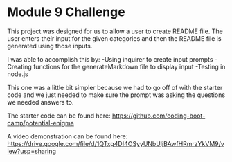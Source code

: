 # Module 9 Challenge

This project was designed for us to allow a user to create README file. The user
enters their input for the given categories and then the README file is generated
using those inputs. 

I was able to accomplish this by:
   -Using inquirer to create input prompts
   -Creating functions for the generateMarkdown file to display input
   -Testing in node.js

This one was a little bit simpler because we had to go off of with the starter code 
and we just needed to make sure the prompt was asking the questions we needed answers to.

The starter code can be found here: https://github.com/coding-boot-camp/potential-enigma

A video demonstration can be found here: https://drive.google.com/file/d/1QTxg4DI4OSyyUNbUljBAwfHRmrzYkVM9/view?usp=sharing

